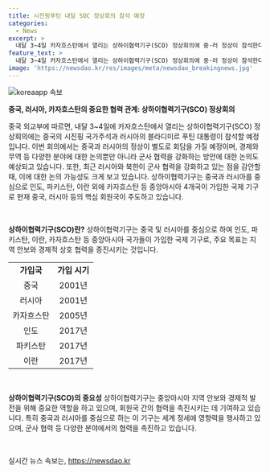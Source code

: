 ```yaml
---
title: 시진핑푸틴 내달 SOC 정상회의 참석 예정
categories:
  - News
excerpt: >
  내달 3~4일 카자흐스탄에서 열리는 상하이협력기구(SCO) 정상회의에 중·러 정상이 참석한다. 이번 회의에는 중국 국가주석 시진핑과 러시아 대통령 블라디미르 푸틴이 참석하며, 중·러 정상회담도 예정되어 있다. 회담에서는 경제, 무역 등 다양한 분야의 논의가 이뤄지며, 군사 협력을 강화하는 방안에 대한 논의가 예상된다. 특히 러시아와 북한의 관계를 두고 논의될 가능성이 크게 보인다. SCO는 중국과 러시아를 중심으로 인도, 파키스탄, 이란 등 8개국이 가입한 지역안보 협력기구이다. (문자수: 226)
feature_text: >
  내달 3~4일 카자흐스탄에서 열리는 상하이협력기구(SCO) 정상회의에 중·러 정상이 참석한다. 이번 회의에는 중국 국가주석 시진핑과 러시아 대통령 블라디미르 푸틴이 참석하며, 중·러 정상회담도 예정되어 있다. 회담에서는 경제, 무역 등 다양한 분야의 논의가 이뤄지며, 군사 협력을 강화하는 방안에 대한 논의가 예상된다. 특히 러시아와 북한의 관계를 두고 논의될 가능성이 크게 보인다. SCO는 중국과 러시아를 중심으로 인도, 파키스탄, 이란 등 8개국이 가입한 지역안보 협력기구이다. (문자수: 226)
image: 'https://newsdao.kr/res/images/meta/newsdao_breakingnews.jpg'
---
```


<p><img src="https://newsdao.kr/res/images/meta/newsdao_breakingnews.jpg" alt="koreaapp 속보" /></p>

<p><b>중국, 러시아, 카자흐스탄의 중요한 협력 관계: 상하이협력기구(SCO) 정상회의</b></p>

<p>중국 외교부에 따르면, 내달 3~4일에 카자흐스탄에서 열리는 상하이협력기구(SCO) 정상회의에는 중국의 시진핑 국가주석과 러시아의 블라디미르 푸틴 대통령이 참석할 예정입니다. 이번 회의에서는 중국과 러시아의 정상이 별도로 회담을 가질 예정이며, 경제와 무역 등 다양한 분야에 대한 논의뿐만 아니라 군사 협력을 강화하는 방안에 대한 논의도 예상되고 있습니다. 또한, 최근 러시아와 북한이 군사 협력을 강화하고 있는 점을 감안할 때, 이에 대한 논의 가능성도 크게 보고 있습니다. 상하이협력기구는 중국과 러시아를 중심으로 인도, 파키스탄, 이란 외에 카자흐스탄 등 중앙아시아 4개국이 가입한 국제 기구로 현재 중국, 러시아 등의 핵심 회원국이 주도하고 있습니다. </p>

<p data-ke-size="size16">&nbsp;</p>

<p><b>상하이협력기구(SCO)란?</b>
상하이협력기구는 중국 및 러시아를 중심으로 하여 인도, 파키스탄, 이란, 카자흐스탄 등 중앙아시아 국가들이 가입한 국제 기구로, 주요 목표는 지역 안보와 경제적 상호 협력을 증진시키는 것입니다. </p>

<table>
    <tr>
        <td style="text-align: center; height: 17px;"><b>가입국</b></td>
        <td style="text-align: center; height: 17px;"><b>가입 시기</b></td>
    </tr>
    <tr>
        <td style="text-align: center; height: 17px;">중국</td>
        <td style="text-align: center; height: 17px;">2001년</td>
    </tr>
    <tr>
        <td style="text-align: center; height: 17px;">러시아</td>
        <td style="text-align: center; height: 17px;">2001년</td>
    </tr>
    <tr>
        <td style="text-align: center; height: 17px;">카자흐스탄</td>
        <td style="text-align: center; height: 17px;">2005년</td>
    </tr>
    <tr>
        <td style="text-align: center; height: 17px;">인도</td>
        <td style="text-align: center; height: 17px;">2017년</td>
    </tr>
    <tr>
        <td style="text-align: center; height: 17px;">파키스탄</td>
        <td style="text-align: center; height: 17px;">2017년</td>
    </tr>
    <tr>
        <td style="text-align: center; height: 17px;">이란</td>
        <td style="text-align: center; height: 17px;">2017년</td>
    </tr>
</table>

<p data-ke-size="size16">&nbsp;</p>

<p><b>상하이협력기구(SCO)의 중요성</b>
상하이협력기구는 중앙아시아 지역 안보와 경제적 발전을 위해 중요한 역할을 하고 있으며, 회원국 간의 협력을 촉진시키는 데 기여하고 있습니다. 특히 중국과 러시아를 중심으로 하는 이 기구는 세계 정세에 영향력을 행사하고 있으며, 군사 협력 등 다양한 분야에서의 협력을 촉진하고 있습니다.</p>

<p data-ke-size="size16">&nbsp;</p>
실시간 뉴스 속보는, <a href="https://newsdao.kr" rel="dofollow">https://newsdao.kr</a>


